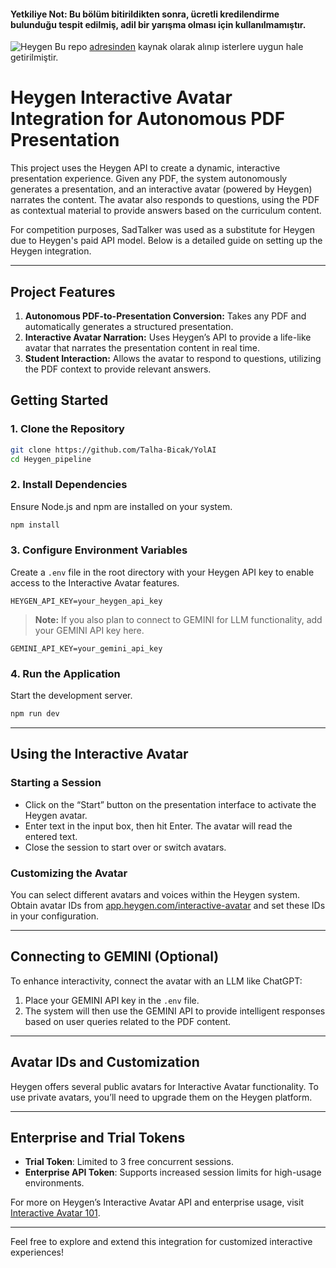 #### Yetkiliye Not: Bu bölüm bitirildikten sonra, ücretli kredilendirme bulunduğu tespit edilmiş, adil bir yarışma olması için kullanılmamıştır.
<p>

![Heygen](https://i.ytimg.com/vi/4mEWzwczFCQ/maxresdefault.jpg)
Bu repo [adresinden](https://github.com/HeyGen-Official/InteractiveAvatarNextJSDemo) kaynak olarak alınıp isterlere uygun hale getirilmiştir.
</p>

# Heygen Interactive Avatar Integration for Autonomous PDF Presentation

This project uses the Heygen API to create a dynamic, interactive presentation experience. Given any PDF, the system autonomously generates a presentation, and an interactive avatar (powered by Heygen) narrates the content. The avatar also responds to questions, using the PDF as contextual material to provide answers based on the curriculum content.

For competition purposes, SadTalker was used as a substitute for Heygen due to Heygen's paid API model. Below is a detailed guide on setting up the Heygen integration.

---

## Project Features

1. **Autonomous PDF-to-Presentation Conversion:** Takes any PDF and automatically generates a structured presentation.
2. **Interactive Avatar Narration:** Uses Heygen’s API to provide a life-like avatar that narrates the presentation content in real time.
3. **Student Interaction:** Allows the avatar to respond to questions, utilizing the PDF context to provide relevant answers.

## Getting Started

### 1. Clone the Repository

```bash
git clone https://github.com/Talha-Bicak/YolAI
cd Heygen_pipeline
```

### 2. Install Dependencies

Ensure Node.js and npm are installed on your system.

```bash
npm install
```

### 3. Configure Environment Variables

Create a `.env` file in the root directory with your Heygen API key to enable access to the Interactive Avatar features.

```plaintext
HEYGEN_API_KEY=your_heygen_api_key
```

> **Note:** If you also plan to connect to GEMINI for LLM functionality, add your GEMINI API key here.

```plaintext
GEMINI_API_KEY=your_gemini_api_key
```

### 4. Run the Application

Start the development server.

```bash
npm run dev
```

---

## Using the Interactive Avatar

### Starting a Session

- Click on the “Start” button on the presentation interface to activate the Heygen avatar.
- Enter text in the input box, then hit Enter. The avatar will read the entered text.
- Close the session to start over or switch avatars.

### Customizing the Avatar

You can select different avatars and voices within the Heygen system. Obtain avatar IDs from [app.heygen.com/interactive-avatar](https://app.heygen.com/interactive-avatar) and set these IDs in your configuration.

---

## Connecting to GEMINI (Optional)

To enhance interactivity, connect the avatar with an LLM like ChatGPT:

1. Place your GEMINI API key in the `.env` file.
2. The system will then use the GEMINI API to provide intelligent responses based on user queries related to the PDF content.

---

## Avatar IDs and Customization

Heygen offers several public avatars for Interactive Avatar functionality. To use private avatars, you’ll need to upgrade them on the Heygen platform.

---

## Enterprise and Trial Tokens

- **Trial Token**: Limited to 3 free concurrent sessions.
- **Enterprise API Token**: Supports increased session limits for high-usage environments.

For more on Heygen’s Interactive Avatar API and enterprise usage, visit [Interactive Avatar 101](https://help.heygen.com/en/articles/9182113-interactive-avatar-101-your-ultimate-guide).

---

Feel free to explore and extend this integration for customized interactive experiences!

